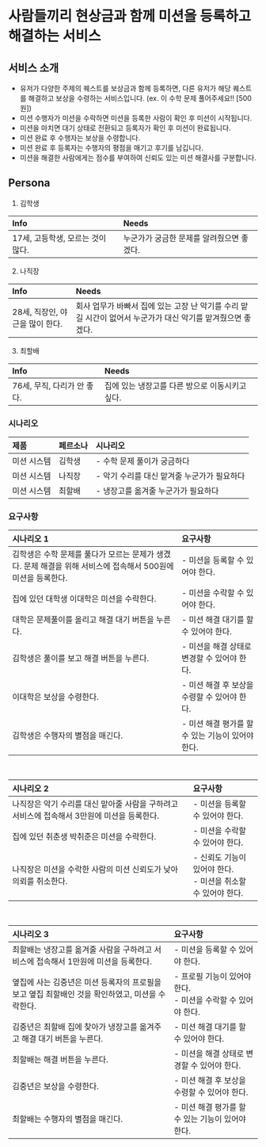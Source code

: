 # 사람들끼리 현상금과 함께 미션을 등록하고 해결하는 서비스
## 서비스 소개  
- 유저가 다양한 주제의 퀘스트를 보상금과 함께 등록하면, 다른 유저가 해당 퀘스트를 해결하고 보상을 수령하는 서비스입니다. (ex. 이 수학 문제 풀어주세요!! [500원])
- 미션 수행자가 미션을 수락하면 미션을 등록한 사람이 확인 후 미션이 시작됩니다.
- 미션을 마치면 대기 상태로 전환되고 등록자가 확인 후 미션이 완료됩니다.
- 미션 완료 후 수행자는 보상을 수령합니다.
- 미션 완료 후 등록자는 수행자의 평점을 매기고 후기를 남깁니다.
- 미션을 해결한 사람에게는 점수를 부여하여 신뢰도 있는 미션 해결사를 구분합니다.

## Persona 
1. 김학생  

|Info|Needs|
|:--|:--|
|17세, 고등학생, 모르는 것이 많다.|누군가가 궁금한 문제를 알려줬으면 좋겠다.|

2. 나직장  

|Info|Needs|
|:--|:--|
|28세, 직장인, 야근을 많이 한다.|회사 업무가 바빠서 집에 있는 고장 난 악기를 수리 맡길 시간이 없어서 누군가가 대신 악기를 맡겨줬으면 좋겠다.|

3. 최할배

|Info|Needs|
|:--|:--|
|76세, 무직, 다리가 안 좋다.|집에 있는 냉장고를 다른 방으로 이동시키고 싶다.|


### 시나리오 

|제품|페르소나|시나리오|
|:--|:--|:--|
|미션 시스템|김학생| - 수학 문제 풀이가 궁금하다|
|미션 시스템|나직장| - 악기 수리를 대신 맡겨줄 누군가가 필요하다|
|미션 시스템|최할배| - 냉장고를 옮겨줄 누군가가 필요하다|

### 요구사항
|시나리오 1|요구사항|
|:--|:--|
|김학생은 수학 문제를 풀다가 모르는 문제가 생겼다. 문제 해결을 위해 서비스에 접속해서 500원에 미션을 등록한다. | - 미션을 등록할 수 있어야 한다.|
|집에 있던 대학생 이대학은 미션을 수락한다.|- 미션을 수락할 수 있어야 한다.|
|대학은 문제풀이를 올리고 해결 대기 버튼을 누른다.|- 미션 해결 대기를 할 수 있어야 한다.|
|김학생은 풀이를 보고 해결 버튼을 누른다.|- 미션을 해결 상태로 변경할 수 있어야 한다.|
|이대학은 보상을 수령한다.|- 미션 해결 후 보상을 수령할 수 있어야 한다.|
|김학생은 수행자의 별점을 매긴다.|- 미션 해결 평가를 할 수 있는 기능이 있어야 한다.|
<br> 

|시나리오 2|요구사항|
|:--|:--|
|나직장은 악기 수리를 대신 맡아줄 사람을 구하려고 서비스에 접속해서 3만원에 미션을 등록한다.| - 미션을 등록할 수 있어야 한다.|
|집에 있던 취춘생 박취준은 미션을 수락한다.|- 미션을 수락할 수 있어야 한다.|
|나직장은 미션을 수락한 사람의 미션 신뢰도가 낮아 의뢰를 취소한다.|- 신뢰도 기능이 있어야 한다.<br>- 미션을 취소할 수 있어야 한다.|
<br> 

|시나리오 3|요구사항|
|:--|:--|
|최할배는 냉장고를 옮겨줄 사람을 구하려고 서비스에 접속해서 1만원에 미션을 등록한다.| - 미션을 등록할 수 있어야 한다.|
|옆집에 사는 김중년은 미션 등록자의 프로필을 보고 옆집 최할배인 것을 확인하였고, 미션을 수락한다. |- 프로필 기능이 있어야 한다.<br>- 미션을 수락할 수 있어야 한다.|
|김중년은 최할배 집에 찾아가 냉장고를 옮겨주고 해결 대기 버튼을 누른다.|- 미션 해결 대기를 할 수 있어야 한다.|
|최할배는 해결 버튼을 누른다.|- 미션을 해결 상태로 변경할 수 있어야 한다.|
|김중년은 보상을 수령한다.|- 미션 해결 후 보상을 수령할 수 있어야 한다.|
|최할배는 수행자의 별점을 매긴다.|- 미션 해결 평가를 할 수 있는 기능이 있어야 한다.|
